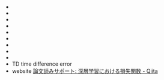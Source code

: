 - 
- 
- 
- 
- 
- 
- 
- 
- 
- TD time difference error
- website
    [論文読みサポート: 深層学習における損失関数 - Qiita](https://qiita.com/hiyoko1729/items/4351d7e5c6cfbef3ec1a)